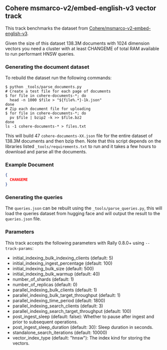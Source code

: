 ## Cohere msmarco-v2/embed-english-v3 vector track

This track benchmarks the dataset from [Cohere/msmarco-v2-embed-english-v3](https://huggingface.co/datasets/Cohere/msmarco-v2-embed-english-v3).

Given the size of this dataset 138.3M documents with 1024 dimension vectors you
need a cluster with at least CHANGEME of total RAM available to run performant HNSW queries.

### Generating the document dataset

To rebuild the dataset run the following commands:

```shell
$ python _tools/parse_documents.py
# Create a test file for each page of documents
$ for file in cohere-documents-*; do
  head -n 1000 $file > "${file%.*}-1k.json"
done
# Zip each document file for uploading
$ for file in cohere-documents-*; do
  pv $file | bzip2 -k >> $file.bz2
done
ls -1 cohere-documents-* > files.txt
```

This will build 47 `cohere-documents-XX.json` file for the entire dataset of 138.3M documents and then bzip then. Note that this script depends on the libraries listed `_tools/requirements.txt` to run and it takes a few hours to download and parse all the documents.
### Example Document

```json
{
  CHANGEME
}
```

### Generating the queries

The `queries.json` can be rebuilt using the `_tools/parse_queries.py`, this will load the queries dataset from hugging face and will output the result to the `queries.json` file.

### Parameters

This track accepts the following parameters with Rally 0.8.0+ using `--track-params`:

 - initial_indexing_bulk_indexing_clients (default: 5)
 - initial_indexing_ingest_percentage (default: 100)
 - initial_indexing_bulk_size (default: 500)
 - initial_indexing_bulk_warmup (default: 40)
 - number_of_shards (default: 1)
 - number_of_replicas (default: 0)
 - parallel_indexing_bulk_clients (default: 1)
 - parallel_indexing_bulk_target_throughput (default: 1)
 - parallel_indexing_time_period (default: 1800)
 - parallel_indexing_search_clients (default: 3)
 - parallel_indexing_search_target_throughput (default: 100)
 - post_ingest_sleep (default: false): Whether to pause after ingest and prior to subsequent operations.
 - post_ingest_sleep_duration (default: 30): Sleep duration in seconds.
 - standalone_search_iterations (default: 10000)
 - vector_index_type (default: "hnsw"): The index kind for storing the vectors.
